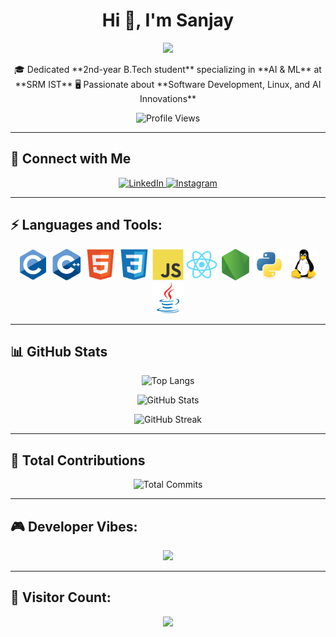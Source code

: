 <h1 align="center">Hi 👋, I'm Sanjay</h1>

<p align="center">
  <img src="https://media.giphy.com/media/hvRJCLFzcasrR4ia7z/giphy.gif" width="40px"/>
</p>

<p align="center">
  🎓 Dedicated **2nd-year B.Tech student** specializing in **AI & ML** at **SRM IST**  
  🖥️ Passionate about **Software Development, Linux, and AI Innovations**  
</p>

<p align="center">
  <img src="https://komarev.com/ghpvc/?username=sanjay1712ksk&label=Profile%20Views&color=0e75b6&style=flat" alt="Profile Views"/>
</p>

---

## 🔗 Connect with Me  
<p align="center">
  <a href="https://www.linkedin.com/in/sanjaykumarksk/" target="_blank">
    <img src="https://img.shields.io/badge/LinkedIn-blue?style=for-the-badge&logo=linkedin" alt="LinkedIn"/>
  </a>
  <a href="https://www.instagram.com/ordinarymanofearth1218/" target="_blank">
    <img src="https://img.shields.io/badge/Instagram-red?style=for-the-badge&logo=instagram" alt="Instagram"/>
  </a>
</p>

---

## ⚡ Languages and Tools:
<p align="center">
  <img src="https://raw.githubusercontent.com/devicons/devicon/master/icons/c/c-original.svg" alt="C" width="50"/> 
  <img src="https://raw.githubusercontent.com/devicons/devicon/master/icons/cplusplus/cplusplus-original.svg" alt="C++" width="50"/> 
  <img src="https://raw.githubusercontent.com/devicons/devicon/master/icons/html5/html5-original.svg" alt="HTML5" width="50"/> 
  <img src="https://raw.githubusercontent.com/devicons/devicon/master/icons/css3/css3-original.svg" alt="CSS3" width="50"/> 
  <img src="https://raw.githubusercontent.com/devicons/devicon/master/icons/javascript/javascript-original.svg" alt="JavaScript" width="50"/> 
  <img src="https://raw.githubusercontent.com/devicons/devicon/master/icons/react/react-original.svg" alt="React" width="50"/> 
  <img src="https://raw.githubusercontent.com/devicons/devicon/master/icons/nodejs/nodejs-original.svg" alt="Node.js" width="50"/> 
  <img src="https://raw.githubusercontent.com/devicons/devicon/master/icons/python/python-original.svg" alt="Python" width="50"/> 
  <img src="https://raw.githubusercontent.com/devicons/devicon/master/icons/linux/linux-original.svg" alt="Linux" width="50"/> 
  <img src="https://raw.githubusercontent.com/devicons/devicon/master/icons/java/java-original.svg" alt="Java" width="50"/> 
</p>

---

## 📊 GitHub Stats
<p align="center">
  <img src="https://github-readme-stats.vercel.app/api/top-langs?username=sanjay1712ksk&show_icons=true&locale=en&layout=compact" alt="Top Langs"/>
</p>

<p align="center">
  <img src="https://github-readme-stats.vercel.app/api?username=sanjay1712ksk&show_icons=true&count_private=true&theme=radical" alt="GitHub Stats"/>
</p>

<p align="center">
  <img src="https://github-readme-streak-stats.herokuapp.com?user=sanjay1712ksk&theme=dark&hide_border=true" alt="GitHub Streak"/>
</p>

---

## 🎯 Total Contributions
<p align="center">
  <img src="https://badges.pufler.dev/commits/yearly/sanjay1712ksk" alt="Total Commits"/>
</p>

---

## 🎮 Developer Vibes:
<p align="center">
  <img src="https://media.giphy.com/media/qgQUggAC3Pfv687qPC/giphy.gif" width="500px"/>
</p>

---

## 🎯 Visitor Count:
<p align="center">
  <img src="https://komarev.com/ghpvc/?username=sanjay1712ksk&label=Profile%20Visitors&color=0e75b6&style=flat"/>
</p>
